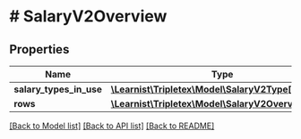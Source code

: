 # # SalaryV2Overview

## Properties

Name | Type | Description | Notes
------------ | ------------- | ------------- | -------------
**salary_types_in_use** | [**\Learnist\Tripletex\Model\SalaryV2Type[]**](SalaryV2Type.md) |  | [optional]
**rows** | [**\Learnist\Tripletex\Model\SalaryV2OverviewRow[]**](SalaryV2OverviewRow.md) |  | [optional]

[[Back to Model list]](../../README.md#models) [[Back to API list]](../../README.md#endpoints) [[Back to README]](../../README.md)
